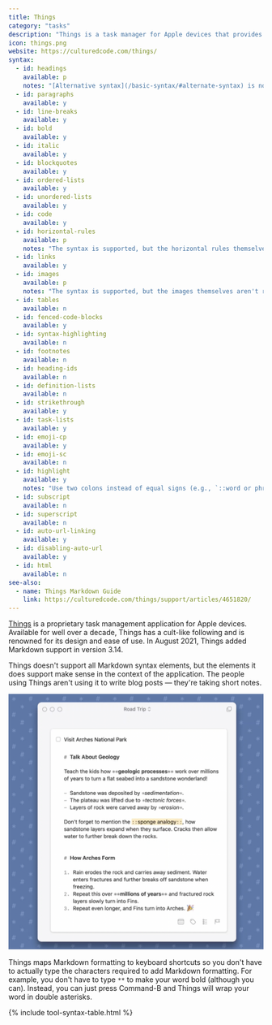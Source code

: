 ```yaml
---
title: Things
category: "tasks"
description: "Things is a task manager for Apple devices that provides Markdown support."
icon: things.png
website: https://culturedcode.com/things/
syntax:
  - id: headings
    available: p
    notes: "[Alternative syntax](/basic-syntax/#alternate-syntax) is not supported."
  - id: paragraphs
    available: y
  - id: line-breaks
    available: y
  - id: bold
    available: y
  - id: italic
    available: y
  - id: blockquotes
    available: y
  - id: ordered-lists
    available: y
  - id: unordered-lists
    available: y
  - id: code
    available: y
  - id: horizontal-rules
    available: p
    notes: "The syntax is supported, but the horizontal rules themselves aren't rendered in the application."
  - id: links
    available: y
  - id: images
    available: p
    notes: "The syntax is supported, but the images themselves aren't rendered in the application."
  - id: tables
    available: n
  - id: fenced-code-blocks
    available: y
  - id: syntax-highlighting
    available: n
  - id: footnotes
    available: n
  - id: heading-ids
    available: n
  - id: definition-lists
    available: n
  - id: strikethrough
    available: y
  - id: task-lists
    available: y
  - id: emoji-cp
    available: y
  - id: emoji-sc
    available: n
  - id: highlight
    available: y
    notes: "Use two colons instead of equal signs (e.g., `::word or phrase::`)."
  - id: subscript
    available: n
  - id: superscript
    available: n
  - id: auto-url-linking
    available: y
  - id: disabling-auto-url
    available: y
  - id: html
    available: n
see-also:
  - name: Things Markdown Guide
    link: https://culturedcode.com/things/support/articles/4651820/
---
```


[Things](https://culturedcode.com/things/) is a proprietary task management application for Apple devices. Available for well over a decade, Things has a cult-like following and is renowned for its design and ease of use. In August 2021, Things added Markdown support in version 3.14. 

Things doesn't support all Markdown syntax elements, but the elements it does support make sense in the context of the application. The people using Things aren't using it to write blog posts — they're taking short notes. 

![Markdown in Things application for Mac](../assets/images/tools/things.png)

Things maps Markdown formatting to keyboard shortcuts so you don't have to actually type the characters required to add Markdown formatting. For example, you don't have to type `**` to make your word bold (although you can). Instead, you can just press Command-B and Things will wrap your word in double asterisks. 

{% include tool-syntax-table.html %}
